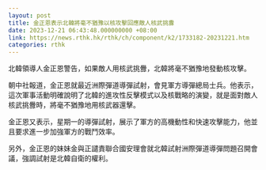 ```yaml
---
layout: post
title: 金正恩表示北韓將毫不猶豫以核攻擊回應敵人核武挑釁
date: 2023-12-21 06:43:48.000000000 +08:00
link: https://news.rthk.hk/rthk/ch/component/k2/1733182-20231221.htm
categories: rthk
---
```


北韓領導人金正恩警告，如果敵人用核武挑釁，北韓將毫不猶豫地發動核攻擊。

朝中社報道，金正恩就最近洲際彈道導彈試射，會見軍方導彈總局士兵。他表示，這次軍事活動明確說明了北韓的進攻性反擊模式以及核戰略的演變，就是面對敵人核武挑釁時，將毫不猶豫地用核武器還擊。

金正恩又表示，星期一的導彈試射，展示了軍方的高機動性和快速攻擊能力，他並且要求進一步加強軍方的戰鬥效率。

另外，金正恩的妹妹金與正譴責聯合國安理會就北韓試射洲際彈道導彈問題召開會議，強調試射是北韓自衛的權利。
